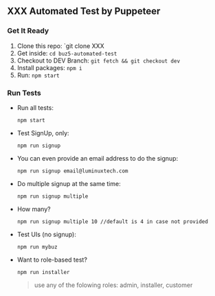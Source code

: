 ## XXX Automated Test by Puppeteer

### Get It Ready
1. Clone this repo: `git clone XXX
2. Get inside: `cd buz5-automated-test`
3. Checkout to DEV Branch: `git fetch && git checkout dev`
4. Install packages:   `npm i`
5. Run: `npm start`

### Run Tests
* Run all tests: 
  ```
  npm start
  ```
* Test SignUp, only: 
  ```
  npm run signup
  ```
* You can even provide an email address to do the signup: 
  ```
  npm run signup email@luminuxtech.com
  ```
* Do multiple signup at the same time: 
  ```
  npm run signup multiple
  ```
* How many? 
  ```
  npm run signup multiple 10 //default is 4 in case not provided
  ```
* Test UIs (no signup): 
  ```
  npm run mybuz
  ``` 
* Want to role-based test? 
  ```
  npm run installer
  ```
  > use any of the folowing roles: admin, installer, customer


